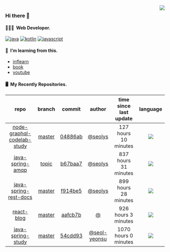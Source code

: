 <img align="right" src="https://github-readme-stats.vercel.app/api?username=seolys&show_icons=true&hide_title=true" />

### Hi there 👋

#### 🧑🏻‍💻&nbsp;&nbsp;Web Developer.


[![java](http://img.shields.io/badge/-java-black?style=flat-square&logo=)](#)
[![kotlin](http://img.shields.io/badge/-kotlin-gray?style=flat-square&logo=)](#)
[![javascript](http://img.shields.io/badge/-javascript-darkgray?style=flat-square&logo=)](#)

<!--
**seolys/seolys** is a ✨ _special_ ✨ repository because its `README.md` (this file) appears on your GitHub profile.

Here are some ideas to get you started:

- 🔭 I’m currently working on ...
- 🌱 I’m currently learning ...
- 👯 I’m looking to collaborate on ...
- 🤔 I’m looking for help with ...
- 💬 Ask me about ...
- 📫 How to reach me: ...
- 😄 Pronouns: ...
- ⚡ Fun fact: ...
-->

#### 🌱&nbsp;&nbsp;I’m learning from this.

- [inflearn](https://github.com/seolys/TIL/blob/master/inflearn/inflearn.md)
- [book](https://github.com/seolys/TIL/blob/master/book/book.md)
- [youtube](https://github.com/seolys/TIL/blob/master/youtube/youtube.md)

#### 🖥&nbsp;&nbsp;My Recently Repositories.

| repo | branch | commit | author | time since last update | language |
|:---:|:---:|:---:|:---:|:---:|:---:|
| [node-graphql-codelab-study](https://github.com/seolys/node-graphql-codelab-study) | [master](https://github.com/seolys/node-graphql-codelab-study/tree/master) |[04886ab](https://github.com/seolys/node-graphql-codelab-study/commit/04886ab9c7bc44e1dee36c391140423ae0c9adb3) | [@seolys](https://github.com/seolys) |127 hours 10 minutes | ![](https://img.shields.io/badge/language-JavaScript-default.svg?style=flat-square)|
| [java-spring-amqp](https://github.com/seolys/java-spring-amqp) | [topic](https://github.com/seolys/java-spring-amqp/tree/topic) |[b67baa7](https://github.com/seolys/java-spring-amqp/commit/b67baa7b3c28e9b265728102d009437adec4a757) | [@seolys](https://github.com/seolys) |837 hours 31 minutes | ![](https://img.shields.io/badge/language-Java-default.svg?style=flat-square)|
| [java-spring-rest-docs](https://github.com/seolys/java-spring-rest-docs) | [master](https://github.com/seolys/java-spring-rest-docs/tree/master) |[f914be5](https://github.com/seolys/java-spring-rest-docs/commit/f914be533bc306e03c602991e12ad3131cea41bf) | [@seolys](https://github.com/seolys) |899 hours 28 minutes | ![](https://img.shields.io/badge/language-Java-default.svg?style=flat-square)|
| [react-blog](https://github.com/seolys/react-blog) | [master](https://github.com/seolys/react-blog/tree/master) |[aafcb7b](https://github.com/seolys/react-blog/commit/aafcb7bb5767ea5b743cdead22c26054a22fe734) | [@]() |926 hours 3 minutes | ![](https://img.shields.io/badge/language-JavaScript-default.svg?style=flat-square)|
| [java-spring-study](https://github.com/seolys/java-spring-study) | [master](https://github.com/seolys/java-spring-study/tree/master) |[54cdd93](https://github.com/seolys/java-spring-study/commit/54cdd93b00de22da71113d5f3f8ae1b911c9461b) | [@seol-yeonsu](https://github.com/seol-yeonsu) |1070 hours 0 minutes | ![](https://img.shields.io/badge/language-Java-default.svg?style=flat-square)|


<!--
[![Tech Blog Badge](http://img.shields.io/badge/-Tech%20blog-black?style=flat-square&logo=github&link=https://zzsza.github.io/)](https://zzsza.github.io/) 
[![Linkedin Badge](https://img.shields.io/badge/-LinkedIn-blue?style=flat-square&logo=Linkedin&logoColor=white&link=https://www.linkedin.com/in/seong-yun-byeon-8183a8113/)](https://www.linkedin.com/in/seong-yun-byeon-8183a8113/) 
[![Youtube Badge](https://img.shields.io/badge/Youtube-ff0000?style=flat-square&logo=youtube&link=https://www.youtube.com/c/kyleschool)](https://www.youtube.com/c/kyleschool) 
[![Facebook Badge](https://img.shields.io/badge/-Facebook-1877f2?style=flat-square&logo=facebook&logoColor=white&link=https://www.facebook.com/zzsza)](https://www.facebook.com/zzsza) 
[![Instagram Badge](https://img.shields.io/badge/-Instagram-dd2a7b?style=flat-square&logo=instagram&logoColor=white&link=https://www.instagram.com/data.scientist/)](https://www.instagram.com/data.scientist/) 
[![Gmail Badge](https://img.shields.io/badge/-Gmail-d14836?style=flat-square&logo=Gmail&logoColor=white&link=mailto:snugyun01@gmail.com)](mailto:snugyun01@gmail.com)
-->
